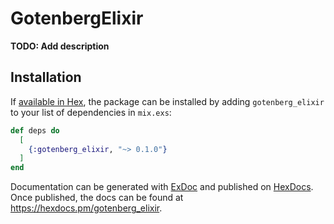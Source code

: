 # GotenbergElixir

**TODO: Add description**

## Installation

If [available in Hex](https://hex.pm/docs/publish), the package can be installed
by adding `gotenberg_elixir` to your list of dependencies in `mix.exs`:

```elixir
def deps do
  [
    {:gotenberg_elixir, "~> 0.1.0"}
  ]
end
```

Documentation can be generated with [ExDoc](https://github.com/elixir-lang/ex_doc)
and published on [HexDocs](https://hexdocs.pm). Once published, the docs can
be found at <https://hexdocs.pm/gotenberg_elixir>.

